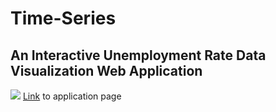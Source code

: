 # Time-Series
## An Interactive Unemployment Rate Data Visualization Web Application 
[![](https://img.youtube.com/vi/X1pHHATD8mw/0.jpg)](https://www.youtube.com/watch?v=X1pHHATD8mw)
[Link](https://dsalopek.github.io/UnemploymentRate-D3js/) to application page

